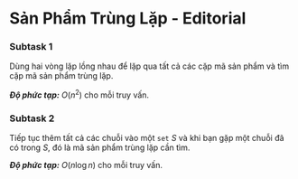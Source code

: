# Sản Phẩm Trùng Lặp - Editorial

### Subtask 1

Dùng hai vòng lặp lồng nhau để lặp qua tất cả các cặp mã sản phẩm và tìm cặp mã sản phẩm trùng lặp.

***Độ phức tạp:*** $O(n^2)$ cho mỗi truy vấn.

### Subtask 2

Tiếp tục thêm tất cả các chuỗi vào một `set` $S$ và khi bạn gặp một chuỗi đã có trong $S,$ đó là mã sản phẩm trùng lặp cần tìm.

***Độ phức tạp:*** $O(n \log n)$ cho mỗi truy vấn.